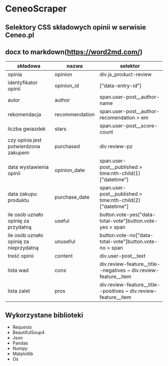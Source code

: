 # CeneoScraper
## Selektory CSS składowych opinii w serwisie Ceneo.pl

## docx to markdown(https://word2md.com/)

| składowa | nazwa | selektor |
| --- | --- | --- |
| opinia | opinion | div.js\_product-review |
| identyfikator opinii | opinion\_id | ["data-entry-id"] |
| autor | author | span.user-post\_\_author-name |
| rekomendacja | recommendation | span.user-post\_\_author-recomendation \> em |
| liczba gwiazdek | stars | span.user-post\_\_score-count |
| czy opinia jest potwierdzona zakupem | purchased | div.review-pz |
| data wystawienia opinii | opinion\_date | span.user-post\_\_published \> time:nth-child(1)["datetime"] |
| data zakupu produktu | purchase\_date | span.user-post\_\_published \> time:nth-child(2)["datetime"] |
| ile osób uznało opinię za przydatną | useful | button.vote-yes["data-total-vote"]button.vote-yes \> span |
| ile osób uznało opinię za nieprzydatną | unuseful | button.vote-no["data-total-vote"]button.vote-no \> span |
| treść opinii | content | div.user-post\_\_text |
| lista wad | cons | div.review-feature\_\_title--negatives ~ div.review-feature\_\_item |
| lista zalet | pros | div.review-feature\_\_title--positives ~ div.review-feature\_\_item |

## Wykorzystane biblioteki
- Requests
- BeautifulSoup4
- Json
- Pandas
- Numpy
- Matplotlib
- Os